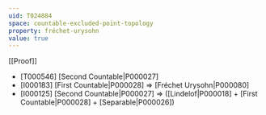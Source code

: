 ```yaml
---
uid: T024884
space: countable-excluded-point-topology
property: fréchet-urysohn
value: true
---
```

[[Proof]]

* [T000546] [Second Countable|P000027]
* [I000183] [First Countable|P000028] => [Fréchet Urysohn|P000080]
* [I000125] [Second Countable|P000027] => ([Lindelof|P000018] + [First Countable|P000028] + [Separable|P000026])


